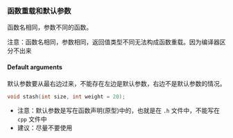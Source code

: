 ### 函数重载和默认参数

函数名相同，参数不同的函数。

注意：函数名相同，参数相同，返回值类型不同无法构成函数重载。因为编译器区分不出来

#### Default arguments

默认参数要从最右边过来，不能存在左边是默认参数，右边不是默认参数的情况。

```c++
void stash(int size, int weight = 20);
```

- 注意：默认参数是写在函数声明(原型)中的，也就是在 `.h` 文件中，不能写在 `cpp` 文件中
- 建议：尽量不要使用